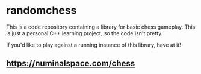 # randomchess

This is a code repository containing a library for basic chess gameplay. This is just a personal C++ learning project, so the code isn't pretty.

If you'd like to play against a running instance of this library, have at it! 

## https://numinalspace.com/chess
